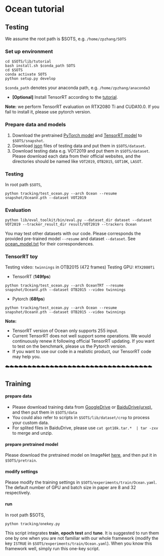 # Ocean tutorial
## Testing

We assume the root path is $SOTS, e.g. `/home/zpzhang/SOTS`
### Set up environment

```
cd $SOTS/lib/tutorial
bash install.sh $conda_path SOTS
cd $SOTS
conda activate SOTS
python setup.py develop
```
`$conda_path` denotes your anaconda path, e.g. `/home/zpzhang/anaconda3`

- **[Optional]** Install TensorRT according to the [tutorial](../install_trt.md).

**Note:** we perform TensorRT evaluation on RTX2080 Ti and CUDA10.0. If you fail to install it, please use pytorch version.



### Prepare data and models
1. Download the pretrained [PyTorch model](https://drive.google.com/drive/folders/1XU5wmyC7MsI6C_9Lv-UH1mwDIh57FFf8?usp=sharing) and [TensorRT model](https://drive.google.com/drive/folders/1HhoilA14rucTOstEw7rBkYkv3UhCgzWT?usp=sharing) to `$SOTS/snapshot`.
2. Download [json](https://drive.google.com/drive/folders/1kYX_c8rw7HMW0e5V400vaLy9huiYvDHE?usp=sharing) files of testing data and put them in `$SOTS/dataset`.
3. Download testing data e.g. VOT2019 and put them in `$SOTS/dataset`. Please download each data from their official websites, and the directories should be named like `VOT2019`, `OTB2015`, `GOT10K`, `LASOT`.

### Testing
In root path `$SOTS`,

```
python tracking/test_ocean.py --arch Ocean --resume snapshot/OceanV.pth --dataset VOT2019
```
### Evaluation
```
python lib/eval_toolkit/bin/eval.py --dataset_dir dataset --dataset VOT2019 --tracker_result_dir result/VOT2019 --trackers Ocean
```
You may test other datasets with our code. Please corresponds the provided pre-trained model `--resume` and dataset `--dataset`. See [ocean_model.txt](https://drive.google.com/file/d/1T2QjyxN4movpFtpzCH8xHHX5_Dz7G5Y6/view?usp=sharing) for their correspondences.


### TensorRT toy
Testing video: `twinnings` in OTB2015 (472 frames)
Testing GPU: `RTX2080Ti`

- TensorRT (**149fps**)
```
python tracking/test_ocean.py --arch OceanTRT --resume snapshot/OceanV.pth --dataset OTB2015 --video twinnings
```

- Pytorch (**68fps**)
```
python tracking/test_ocean.py --arch Ocean --resume snapshot/OceanV.pth --dataset OTB2015 --video twinnings
```

**Note:** 
- TensorRT version of Ocean only supports 255 input.
- Current TensorRT does not well support some operations. We would continuously renew it following official TensorRT updating. If you want to test on the benchmark, please us the Pytorch version. 
- If you want to use our code in a realistic product, our TensorRT code may help you.



:cloud::cloud::cloud::cloud::cloud::cloud::cloud::cloud::cloud::cloud::cloud::cloud::cloud::cloud::cloud::cloud::cloud::cloud::cloud::cloud::cloud::cloud::cloud::cloud::cloud::cloud::cloud::cloud::cloud::cloud::cloud::cloud::cloud:
## Training
#### prepare data
- Please download training data from [GoogleDrive](https://drive.google.com/drive/folders/1ehjVhg6ewdWSWt709zd1TkjWF7UJlQlq?usp=sharing) or [BaiduDrive(urxq)](https://pan.baidu.com/s/1jGPEJieir5OWqCmibV3yrQ), and then put them in `$SOTS/data`
- You could also refer to scripts in `$SOTS/lib/dataset/crop` to process your custom data. 
- For splited files in BaiduDrive, please use `cat got10k.tar.*  | tar -zxv` to merge and unzip.


#### prepare pretrained model
Please download the pretrained model on ImageNet [here](https://drive.google.com/drive/folders/1ctoxaPiS9qinhmN_bl5z3VNhYnrhl99t?usp=sharing), and then put it in `$SOTS/pretrain`.

#### modify settings
Please modify the training settings in `$SOTS/experiments/train/Ocean.yaml`. The default number of GPU and batch size in paper are 8 and 32 respectively. 

#### run
In root path $SOTS,
```
python tracking/onekey.py
```
This script integrates **train**, **epoch test** and **tune**. It is suggested to run them one by one when you are not familiar with our whole framework (modify the key `ISTRUE` in `$SOTS/experiments/train/Ocean.yaml`). When you know this framework well, simply run this one-key script.
